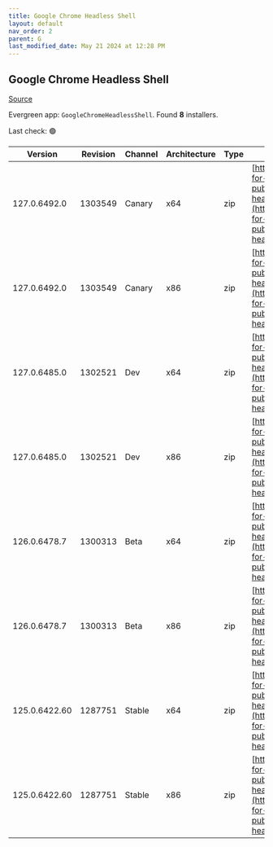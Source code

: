 ```yaml
---
title: Google Chrome Headless Shell
layout: default
nav_order: 2
parent: G
last_modified_date: May 21 2024 at 12:28 PM
---
```


## Google Chrome Headless Shell

[Source](https://googlechromelabs.github.io/chrome-for-testing/)

Evergreen app: `GoogleChromeHeadlessShell`. Found **8** installers.

Last check: 🟢

| Version       | Revision | Channel | Architecture | Type | URI                                                                                                                                                                                                                          |
| ------------- | -------- | ------- | ------------ | ---- | ---------------------------------------------------------------------------------------------------------------------------------------------------------------------------------------------------------------------------- |
| 127.0.6492.0  | 1303549  | Canary  | x64          | zip  | [https://storage.googleapis.com/chrome-for-testing-public/127.0.6492.0/win64/chrome-headless-shell-win64.zip](https://storage.googleapis.com/chrome-for-testing-public/127.0.6492.0/win64/chrome-headless-shell-win64.zip)   |
| 127.0.6492.0  | 1303549  | Canary  | x86          | zip  | [https://storage.googleapis.com/chrome-for-testing-public/127.0.6492.0/win32/chrome-headless-shell-win32.zip](https://storage.googleapis.com/chrome-for-testing-public/127.0.6492.0/win32/chrome-headless-shell-win32.zip)   |
| 127.0.6485.0  | 1302521  | Dev     | x64          | zip  | [https://storage.googleapis.com/chrome-for-testing-public/127.0.6485.0/win64/chrome-headless-shell-win64.zip](https://storage.googleapis.com/chrome-for-testing-public/127.0.6485.0/win64/chrome-headless-shell-win64.zip)   |
| 127.0.6485.0  | 1302521  | Dev     | x86          | zip  | [https://storage.googleapis.com/chrome-for-testing-public/127.0.6485.0/win32/chrome-headless-shell-win32.zip](https://storage.googleapis.com/chrome-for-testing-public/127.0.6485.0/win32/chrome-headless-shell-win32.zip)   |
| 126.0.6478.7  | 1300313  | Beta    | x64          | zip  | [https://storage.googleapis.com/chrome-for-testing-public/126.0.6478.7/win64/chrome-headless-shell-win64.zip](https://storage.googleapis.com/chrome-for-testing-public/126.0.6478.7/win64/chrome-headless-shell-win64.zip)   |
| 126.0.6478.7  | 1300313  | Beta    | x86          | zip  | [https://storage.googleapis.com/chrome-for-testing-public/126.0.6478.7/win32/chrome-headless-shell-win32.zip](https://storage.googleapis.com/chrome-for-testing-public/126.0.6478.7/win32/chrome-headless-shell-win32.zip)   |
| 125.0.6422.60 | 1287751  | Stable  | x64          | zip  | [https://storage.googleapis.com/chrome-for-testing-public/125.0.6422.60/win64/chrome-headless-shell-win64.zip](https://storage.googleapis.com/chrome-for-testing-public/125.0.6422.60/win64/chrome-headless-shell-win64.zip) |
| 125.0.6422.60 | 1287751  | Stable  | x86          | zip  | [https://storage.googleapis.com/chrome-for-testing-public/125.0.6422.60/win32/chrome-headless-shell-win32.zip](https://storage.googleapis.com/chrome-for-testing-public/125.0.6422.60/win32/chrome-headless-shell-win32.zip) |
